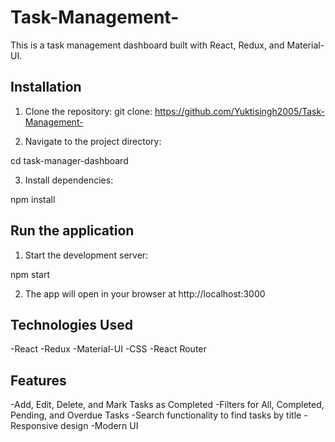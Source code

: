 # Task-Management-
This is a task management dashboard built with React, Redux, and Material-UI.

## Installation

1. Clone the repository:
git clone: https://github.com/Yuktisingh2005/Task-Management-

2. Navigate to the project directory:

cd task-manager-dashboard

3. Install dependencies:

npm install

## Run the application

1. Start the development server:

npm start

2. The app will open in your browser at http://localhost:3000

## Technologies Used
-React
-Redux
-Material-UI
-CSS
-React Router

## Features
-Add, Edit, Delete, and Mark Tasks as Completed
-Filters for All, Completed, Pending, and Overdue Tasks
-Search functionality to find tasks by title
-Responsive design
-Modern UI
